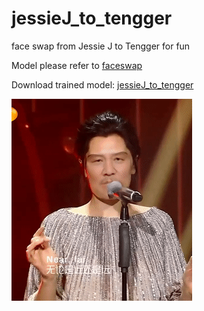 # jessieJ_to_tengger
face swap from Jessie J to Tengger for fun

Model please refer to [faceswap](https://github.com/deepfakes/faceswap) 

Download trained model: [jessieJ_to_tengger](https://pan.baidu.com/s/1A-4EaJ-ycloOmHtAUSGEPg)

![alt text](https://github.com/DaFun/jessieJ_to_tengger/blob/master/jessie_tengger.gif "example")
